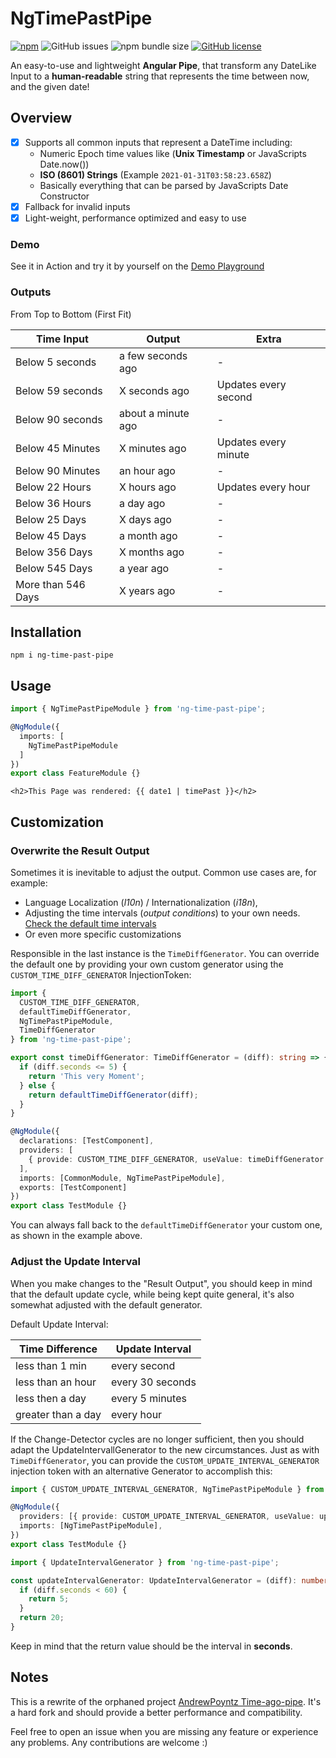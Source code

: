 # NgTimePastPipe

[![npm](https://img.shields.io/npm/v/ng-time-past-pipe)](https://www.npmjs.com/package/ng-time-past-pipe)
![GitHub issues](https://img.shields.io/github/issues/leptoquark1/ng-time-past-pipe)
![npm bundle size](https://img.shields.io/bundlephobia/min/ng-time-past-pipe)
[![GitHub license](https://img.shields.io/github/license/leptoquark1/ng-time-past-pipe)](https://github.com/leptoquark1/ng-time-past-pipe)

An easy-to-use and lightweight **Angular Pipe**, that transform any DateLike Input to a **human-readable** string that represents the time between now, and the given date!

## Overview

- [x] Supports all common inputs that represent a DateTime including:
  * Numeric Epoch time values like (**Unix Timestamp** or JavaScripts Date.now())
  * **ISO (8601) Strings** (Example `2021-01-31T03:58:23.658Z`)
  * Basically everything that can be parsed by JavaScripts Date Constructor
- [x] Fallback for invalid inputs
- [x] Light-weight, performance optimized and easy to use

### Demo

See it in Action and try it by yourself on the [Demo Playground](https://ng-time-past-pipe-playground.vercel.app/)


### Outputs

From Top to Bottom (First Fit)

| Time Input           | Output             |Extra
| -------------------- | ------------------ |---
| Below 5 seconds      | a few seconds ago  | -
| Below 59 seconds     | X seconds ago      | Updates every second
| Below 90 seconds     | about a minute ago | -
| Below 45 Minutes     | X minutes ago      | Updates every minute
| Below 90 Minutes     | an hour ago        | -
| Below 22 Hours       | X hours ago        | Updates every hour
| Below 36 Hours       | a day ago          | -
| Below 25 Days        | X days ago         | -
| Below 45 Days        | a month ago        | -
| Below 356 Days       | X months ago       | -
| Below 545 Days       | a year ago         | -
| More than 546 Days   | X years ago        | -


## Installation

```
npm i ng-time-past-pipe
```


## Usage

```ts
import { NgTimePastPipeModule } from 'ng-time-past-pipe';

@NgModule({
  imports: [
    NgTimePastPipeModule
  ]
})
export class FeatureModule {}
```

```angular2html
<h2>This Page was rendered: {{ date1 | timePast }}</h2>
```

## Customization

### Overwrite the Result Output

Sometimes it is inevitable to adjust the output. Common use cases are, for example:

- Language Localization (_l10n_) / Internationalization (_i18n_),
- Adjusting the time intervals (_output conditions_) to your own needs. [Check the default time intervals](#outputs)
- Or even more specific customizations

Responsible in the last instance is the `TimeDiffGenerator`.
You can override the default one by providing your own custom generator using the `CUSTOM_TIME_DIFF_GENERATOR` InjectionToken:

```typescript
import {
  CUSTOM_TIME_DIFF_GENERATOR,
  defaultTimeDiffGenerator,
  NgTimePastPipeModule,
  TimeDiffGenerator
} from 'ng-time-past-pipe';

export const timeDiffGenerator: TimeDiffGenerator = (diff): string => {
  if (diff.seconds <= 5) {
    return 'This very Moment';
  } else {
    return defaultTimeDiffGenerator(diff);
  }
}

@NgModule({
  declarations: [TestComponent],
  providers: [
    { provide: CUSTOM_TIME_DIFF_GENERATOR, useValue: timeDiffGenerator },
  ],
  imports: [CommonModule, NgTimePastPipeModule],
  exports: [TestComponent]
})
export class TestModule {}
```

You can always fall back to the `defaultTimeDiffGenerator` your custom one, as shown in the example above.

### Adjust the Update Interval

When you make changes to the "Result Output", you should keep in mind that the default update cycle, while being kept quite general, it's also somewhat adjusted with the default generator.

Default Update Interval:

| Time Difference    | Update Interval  |
| ------------------ | ---------------- |
| less than 1 min    | every second     |
| less than an hour  | every 30 seconds |
| less then a day    | every 5 minutes  |
| greater than a day | every hour       |

If the Change-Detector cycles are no longer sufficient, then you should adapt the UpdateIntervallGenerator to the new circumstances.
Just as with `TimeDiffGenerator`, you can provide the `CUSTOM_UPDATE_INTERVAL_GENERATOR` injection token with an alternative Generator to accomplish this:

```typescript
import { CUSTOM_UPDATE_INTERVAL_GENERATOR, NgTimePastPipeModule } from 'ng-time-past-pipe';

@NgModule({
  providers: [{ provide: CUSTOM_UPDATE_INTERVAL_GENERATOR, useValue: updateIntervalGenerator }],
  imports: [NgTimePastPipeModule],
})
export class TestModule {}
```

```typescript
import { UpdateIntervalGenerator } from 'ng-time-past-pipe';

const updateIntervalGenerator: UpdateIntervalGenerator = (diff): number => {
  if (diff.seconds < 60) {
    return 5;
  }
  return 20;
}
```

Keep in mind that the return value should be the interval in **seconds**.

## Notes

This is a rewrite of the orphaned project [AndrewPoyntz Time-ago-pipe](https://github.com/AndrewPoyntz/time-ago-pipe).
It's a hard fork and should provide a better performance and compatibility.

Feel free to open an issue when you are missing any feature or experience any problems.
Any contributions are welcome :)
